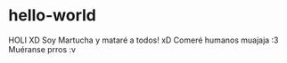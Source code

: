 # hello-world
HOLI XD
Soy Martucha y mataré a todos! xD
Comeré humanos muajaja :3
Muéranse prros :v
